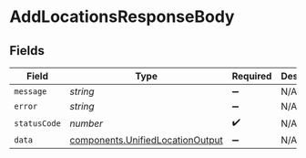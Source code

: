# AddLocationsResponseBody


## Fields

| Field                                                                                | Type                                                                                 | Required                                                                             | Description                                                                          |
| ------------------------------------------------------------------------------------ | ------------------------------------------------------------------------------------ | ------------------------------------------------------------------------------------ | ------------------------------------------------------------------------------------ |
| `message`                                                                            | *string*                                                                             | :heavy_minus_sign:                                                                   | N/A                                                                                  |
| `error`                                                                              | *string*                                                                             | :heavy_minus_sign:                                                                   | N/A                                                                                  |
| `statusCode`                                                                         | *number*                                                                             | :heavy_check_mark:                                                                   | N/A                                                                                  |
| `data`                                                                               | [components.UnifiedLocationOutput](../../models/components/unifiedlocationoutput.md) | :heavy_minus_sign:                                                                   | N/A                                                                                  |